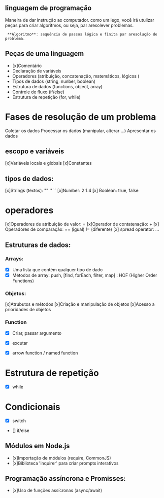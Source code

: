 ## linguagem de programação

Maneira de dar instrução ao computador.
como um lego, você irá utulizar peças para criar algoritmos, ou seja, par aresolever problemas.

     **Algoritmo**: sequência de passos lógica e finita par aresolução de problema.

## Peças de uma linguagem

- [x]Comentário
- Declaração de variáveis
- Operadores (atribuição, concatenação, matemáticos, lógicos )
- Tipos de dados (string, nunber, boolean)
- Estrutura de dados (functions, object, array)
- Controle de fluxo (if/else)
- Estrutura de repetição (for, while)

# Fases de resolução de um problema

Coletar os dados
Processar os dados (manipular, alterar ...)
Apresentar os dados

## escopo e variáveis

[x]Variáveis locais e globais
[x]Constantes

## tipos de dados:

[x]Strings (textos): "" '' ``
[x]Number: 2 1.4
[x] Boolean: true, false

# operadores

[x]Operadores de atribuição de valor: =
[x]Operador de contatenação: +
[x] Operadores de comparação: == (igual) != (diferente)
[x] spread operator: ...

## Estruturas de dados:

### Arrays: 

-[x] Uma lista que contém qualquer tipo de dado
-[x] Métodos de array: push, [find, forEach, filter, map] : HOF (Higher Order Functions)

### Objetos:

[x]Atrubutos e métodos
[x]Criação e manipulação de objetos
[x]Acesso a prioridades de objetos

### Function
- [x] Criar, passar argumento
- [x] excutar
- [x] arrow function / named function


# Estrutura de repetição

- [x] while 

# Condicionais

- [x] switch
- [] if/else

## Módulos em Node.js

- [x]Importação de módulos (require, CommonJS)
- [x]Biblioteca 'inquirer' para criar prompts interativos

## Programação assíncrona e Promisses:

- [x]Uso de funções assícronas (async/await)
